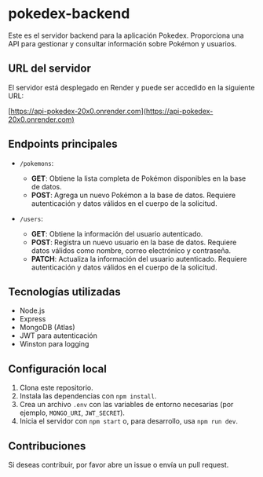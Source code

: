 # pokedex-backend

Este es el servidor backend para la aplicación Pokedex. Proporciona una API para gestionar y consultar información sobre Pokémon y usuarios.

## URL del servidor

El servidor está desplegado en Render y puede ser accedido en la siguiente URL:

[https://api-pokedex-20x0.onrender.com](https://api-pokedex-20x0.onrender.com)

## Endpoints principales

- `/pokemons`:
  - **GET**: Obtiene la lista completa de Pokémon disponibles en la base de datos.
  - **POST**: Agrega un nuevo Pokémon a la base de datos. Requiere autenticación y datos válidos en el cuerpo de la solicitud.

- `/users`:
  - **GET**: Obtiene la información del usuario autenticado.
  - **POST**: Registra un nuevo usuario en la base de datos. Requiere datos válidos como nombre, correo electrónico y contraseña.
  - **PATCH**: Actualiza la información del usuario autenticado. Requiere autenticación y datos válidos en el cuerpo de la solicitud.

## Tecnologías utilizadas

- Node.js
- Express
- MongoDB (Atlas)
- JWT para autenticación
- Winston para logging

## Configuración local

1. Clona este repositorio.
2. Instala las dependencias con `npm install`.
3. Crea un archivo `.env` con las variables de entorno necesarias (por ejemplo, `MONGO_URI`, `JWT_SECRET`).
4. Inicia el servidor con `npm start` o, para desarrollo, usa `npm run dev`.

## Contribuciones

Si deseas contribuir, por favor abre un issue o envía un pull request.
